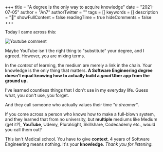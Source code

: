 +++
title = "A degree is the only way to acquire knowledge"
date = "2021-07-05"
author = "An7"
authorTwitter = ""
tags = []
keywords = []
description = "🐧"
showFullContent = false
readingTime = true
hideComments = false
+++

Today I came across this:

![Youtube comment](/images/uploads/youtube-comment.png)

Maybe YouTube isn't the right thing to "substitute" your degree, and I agreed.
However, you are mixing terms.

In the _context_ of learning, the medium are merely a link in the chain. Your
knowledge is the only thing that matters. **A Software Engineering degree
doesn't equal knowing how to actually build a _good_ Uber app from the ground
up.**

I've learned countless things that I don't use in my everyday life. Guess what,
you don't use, you forget.

And they call someone who actually values their time _"a dreamer"_.

If you come across a person who knows how to make a full-blown system, and they
learned that from no university, but **multiple** mediums like Medium (get it?),
**YouTube**, Udemy, Pluralsight, Skillshare, Codecademy etc., would you call
them out?

This isn't Medical school. You have to give **context**. 4 years of Software
Engineering means nothing. It's your **knowledge**. _Thank you for listening._
